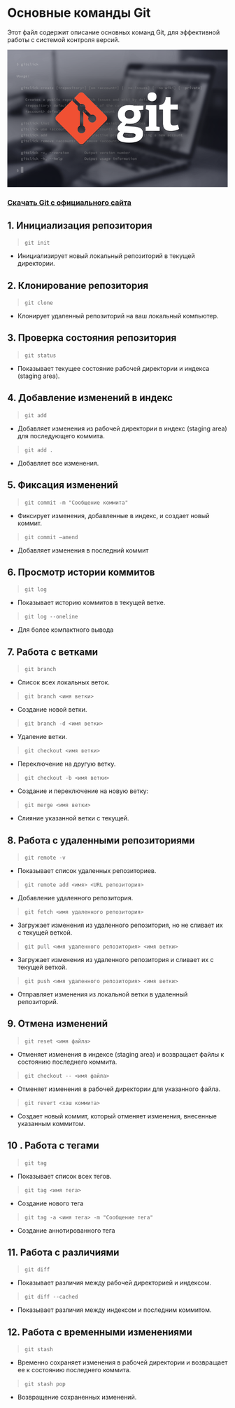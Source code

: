 # Основные команды Git

Этот файл содержит описание основных команд Git, для эффективной работы с системой контроля версий.

<img src="./images/git.png" alt="Описание изображения" />

### [Скачать Git с официального сайта](https://git-scm.com/downloads)

## 1. Инициализация репозитория

> `git init`

- Инициализирует новый локальный репозиторий в текущей директории.

##  2. Клонирование репозитория

> `git clone`

- Клонирует удаленный репозиторий на ваш локальный компьютер.

##  3. Проверка состояния репозитория

> `git status`

- Показывает текущее состояние рабочей директории и индекса (staging area).

##  4. Добавление изменений в индекс

> `git add`

- Добавляет изменения из рабочей директории в индекс (staging area) для последующего коммита.

> `git add .`

- Добавляет все изменения.

##  5. Фиксация изменений

> `git commit -m "Сообщение коммита"`

- Фиксирует изменения, добавленные в индекс, и создает новый коммит.

> `git commit —amend`

- Добавляет изменения в последний коммит

## 6. Просмотр истории коммитов

> `git log`

- Показывает историю коммитов в текущей ветке.

> `git log --oneline`

- Для более компактного вывода


## 7. Работа с ветками

> `git branch`

- Список всех локальных веток.

> `git branch <имя ветки>`

- Создание новой ветки.

> `git branch -d <имя ветки>`

- Удаление ветки.

> `git checkout <имя ветки>`

- Переключение на другую ветку.


> `git checkout -b <имя ветки>`

- Создание и переключение на новую ветку:

> `git merge <имя ветки>`

- Слияние указанной ветки с текущей.


## 8. Работа с удаленными репозиториями

> `git remote -v`

- Показывает список удаленных репозиториев.

> `git remote add <имя> <URL репозитория>`

- Добавление удаленного репозитория.

> `git fetch <имя удаленного репозитория>`

- Загружает изменения из удаленного репозитория, но не сливает их с текущей веткой.

> `git pull <имя удаленного репозитория> <имя ветки>`

- Загружает изменения из удаленного репозитория и сливает их с текущей веткой.

> `git push <имя удаленного репозитория> <имя ветки>`

- Отправляет изменения из локальной ветки в удаленный репозиторий.


## 9. Отмена изменений

> `git reset <имя файла>`

- Отменяет изменения в индексе (staging area) и возвращает файлы к состоянию последнего коммита.

> `git checkout -- <имя файла>`

- Отменяет изменения в рабочей директории для указанного файла.


> `git revert <хэш коммита>`

- Создает новый коммит, который отменяет изменения, внесенные указанным коммитом.


## 10 . Работа с тегами

> `git tag`

- Показывает список всех тегов.

> `git tag <имя тега>`

- Создание нового тега

> `git tag -a <имя тега> -m "Сообщение тега"`

- Создание аннотированного тега

## 11. Работа с различиями

> `git diff`

- Показывает различия между рабочей директорией и индексом.

> `git diff --cached`

- Показывает различия между индексом и последним коммитом.


## 12. Работа с временными изменениями

> `git stash`

- Временно сохраняет изменения в рабочей директории и возвращает ее к состоянию последнего коммита.

> `git stash pop`

- Возвращение сохраненных изменений.